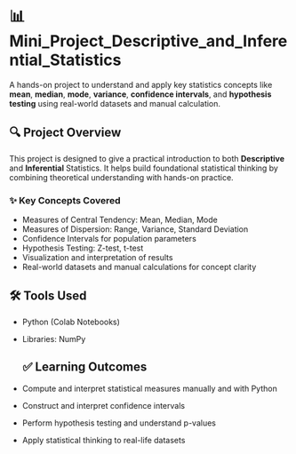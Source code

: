 # 📊 Mini_Project_Descriptive_and_Inferential_Statistics

A hands-on project to understand and apply key statistics concepts like **mean**, **median**, **mode**, **variance**, **confidence intervals**, and **hypothesis testing** using real-world datasets and manual calculation.

## 🔍 Project Overview

This project is designed to give a practical introduction to both **Descriptive** and **Inferential** Statistics. It helps build foundational statistical thinking by combining theoretical understanding with hands-on practice.

### ✨ Key Concepts Covered

- Measures of Central Tendency: Mean, Median, Mode
- Measures of Dispersion: Range, Variance, Standard Deviation
- Confidence Intervals for population parameters
- Hypothesis Testing: Z-test, t-test
- Visualization and interpretation of results
- Real-world datasets and manual calculations for concept clarity

## 🛠️ Tools Used

- Python (Colab Notebooks)
- Libraries: NumPy

  ## ✅ Learning Outcomes

- Compute and interpret statistical measures manually and with Python
- Construct and interpret confidence intervals
- Perform hypothesis testing and understand p-values
- Apply statistical thinking to real-life datasets
